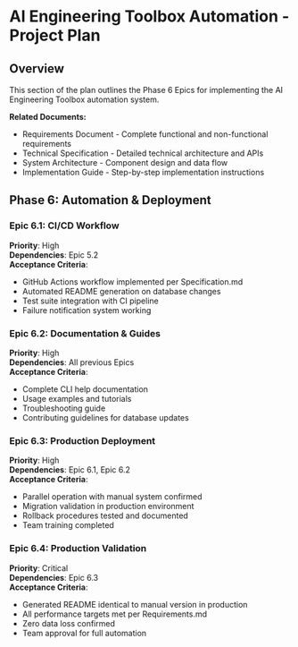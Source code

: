 # AI Engineering Toolbox Automation - Project Plan

## Overview

This section of the plan outlines the Phase 6 Epics for implementing the AI Engineering Toolbox automation system.

**Related Documents:**
- Requirements Document - Complete functional and non-functional requirements
- Technical Specification - Detailed technical architecture and APIs
- System Architecture - Component design and data flow
- Implementation Guide - Step-by-step implementation instructions

## Phase 6: Automation & Deployment

### Epic 6.1: CI/CD Workflow
**Priority**: High  
**Dependencies**: Epic 5.2  
**Acceptance Criteria**:
- GitHub Actions workflow implemented per Specification.md
- Automated README generation on database changes
- Test suite integration with CI pipeline
- Failure notification system working

### Epic 6.2: Documentation & Guides
**Priority**: High  
**Dependencies**: All previous Epics  
**Acceptance Criteria**:
- Complete CLI help documentation
- Usage examples and tutorials
- Troubleshooting guide
- Contributing guidelines for database updates

### Epic 6.3: Production Deployment
**Priority**: High  
**Dependencies**: Epic 6.1, Epic 6.2  
**Acceptance Criteria**:
- Parallel operation with manual system confirmed
- Migration validation in production environment
- Rollback procedures tested and documented
- Team training completed

### Epic 6.4: Production Validation
**Priority**: Critical  
**Dependencies**: Epic 6.3  
**Acceptance Criteria**:
- Generated README identical to manual version in production
- All performance targets met per Requirements.md
- Zero data loss confirmed
- Team approval for full automation
